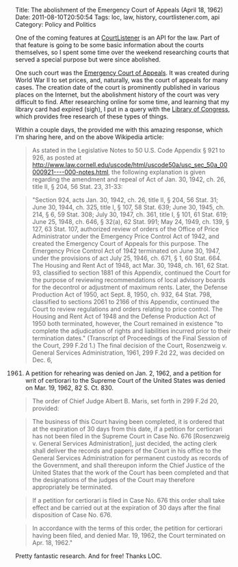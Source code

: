 Title: The abolishment of the Emergency Court of Appeals (April 18, 1962)
Date: 2011-08-10T20:50:54
Tags: loc, law, history, courtlistener.com, api
Category: Policy and Politics

One of the coming features at <a href="http://courtlistener.com">CourtListener</a> is an API for the law. Part of that feature is going to be some basic information about the courts themselves, so I spent some time over the weekend researching courts that served a special purpose but were since abolished.

One such court was the <a href="https://secure.wikimedia.org/wikipedia/en/wiki/Emergency_Court_of_Appeals">Emergency Court of Appeals</a>. It was created during World War II to set prices, and, naturally, was the court of appeals for many cases. The creation date of the court is prominently published in various places on the Internet, but the abolishment history of the court was very difficult to find. After researching online for some time, and learning that my library card had expired (sigh), I put in a query with the <a href="http://www.loc.gov">Library of Congress</a>, which provides free research of these types of things.

Within a couple days, the provided me with this amazing response, 
 which I'm sharing here, and on the above Wikipedia article:

> As stated in the Legislative Notes to 50 U.S. Code Appendix § 921 to 926, 
as posted at http://www.law.cornell.edu/uscode/html/uscode50a/usc_sec_50a_00000921----000-notes.html, 
the following explanation is given regarding the amendment and repeal of Act 
of Jan. 30, 1942, ch. 26, title II, § 204, 56 Stat. 23, 31-33: 

> "Section 924, acts Jan. 30, 1942, ch. 26, title II, § 204, 
56 Stat. 31; June 30, 1944, ch. 325, title I, § 107, 58 Stat. 639; June 30, 
1945, ch. 214, § 6, 59 Stat. 308; July 30, 1947, ch. 361, title I, § 101, 
61 Stat. 619; June 25, 1948, ch. 646, § 32(a), 62 Stat. 991; May 24, 1949, 
ch. 139, § 127, 63 Stat. 107, authorized review of orders of the Office of 
Price Administrator under the Emergency Price Control Act of 1942, 
and created the Emergency Court of Appeals for this purpose. The Emergency 
Price Control Act of 1942 terminated on June 30, 1947, 
under the provisions of act July 25, 1946, ch. 671, § 1, 
60 Stat. 664. The Housing and Rent Act of 1948, act Mar. 30, 1948, ch. 161, 
62 Stat. 93, classified to section 1881 of this Appendix, 
continued the Court for the purpose of reviewing recommendations of local 
advisory boards for the decontrol or adjustment of maximum rents. Later, 
the Defense Production Act of 1950, act Sept. 8, 1950, ch. 932, 
64 Stat. 798, classified to sections 2061 to 2166 of this Appendix, 
continued the Court to review regulations and orders relating to price 
control. The Housing and Rent Act of 1948 and the Defense Production Act of 
1950 both terminated, however, the Court remained in existence "to complete 
the adjudication of rights and liabilities incurred prior to their 
termination dates." (Transcript of Proceedings of the Final Session of the 
Court, 299 F.2d 1.) The final decision of the Court, Rosenzweig v. General 
Services Administration, 1961, 299 F.2d 22, was decided on Dec. 6, 
1961. A petition for rehearing was denied on Jan. 2, 1962, 
and a petition for writ of certiorari to the Supreme Court of the United 
States was denied on Mar. 19, 1962, 82 S. Ct. 830. 

> The order of Chief Judge Albert B. Maris, set forth in 299 F.2d 20, 
provided: 

> The business of this Court having been completed, it is ordered that at the
expiration of 30 days from this date, if a petition for certiorari has not 
been filed in the Supreme Court in Case No. 676 [Rosenzweig v. General 
Services Administration], just decided, the acting clerk shall deliver the 
records and papers of the Court in his office to the General Services 
Administration for permanent custody as records of the Government, 
and shall thereupon inform the Chief Justice of the United States that the 
work of the Court has been completed and that the designations of the judges
 of the Court may therefore appropriately be terminated. 

> If a petition for certiorari is filed in Case No. 676 this order shall take
effect and be carried out at the expiration of 30 days after the final 
disposition of Case No. 676.

> In accordance with the terms of this order, the petition for certiorari 
having been filed, and denied Mar. 19, 1962, the Court terminated on Apr. 18, 1962." 

Pretty fantastic research. And for free! Thanks LOC.
